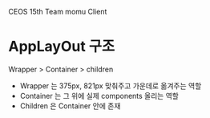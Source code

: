CEOS 15th Team momu Client

# AppLayOut 구조

Wrapper > Container > children

- Wrapper 는 375px, 821px 맞춰주고 가운데로 옮겨주는 역할
- Container 는 그 위에 실제 components 올리는 역할
- Children 은 Container 안에 존재
